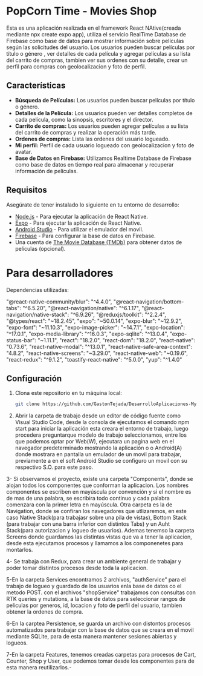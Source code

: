 # PopCorn Time - Movies Shop

Esta es una aplicación realizada en el framework React NAtive(creada mediante npx create expo app), utiliza el servicio RealTime Database de Firebase como base de datos para mostrar información sobre películas según las solicitudes del usuario. Los usuarios pueden buscar películas por título o género , ver detalles de cada película y agregar películas a su lista del carrito de compras, tambien ver sus ordenes con su detalle, crear un perfil para compras con geolocalizacion y foto de perfil.

## Características

- **Búsqueda de Películas:** Los usuarios pueden buscar películas por título o género.
- **Detalles de la Película:** Los usuarios pueden ver detalles completos de cada película, como la sinopsis, escritores y el director.
- **Carrito de compras:** Los usuarios pueden agregar películas a su lista del carrito de compras y realizar la operación más tarde.
- **Ordenes de compras:** Lista las ordenes del usuario logueado.
- **Mi perfil:** Perfil de cada usuario logueado con geolocalizacion y foto de avatar.
- **Base de Datos en Firebase:** Utilizamos Realtime Database de Firebase como base de datos en tiempo real para almacenar y recuperar información de películas.

## Requisitos

Asegúrate de tener instalado lo siguiente en tu entorno de desarrollo:

- [Node.js](https://nodejs.org/) - Para ejecutar la aplicación de React Native.
- [Expo](https://expo.io/) - Para ejecutar la aplicación de React Native.
- [Android Studio](https://developer.android.com/) - Para utilizar el emulador del movil.
- [Firebase](https://firebase.google.com/) - Para configurar la base de datos en Firebase.
- Una cuenta de [The Movie Database (TMDb)](https://www.themoviedb.org/) para obtener datos de películas (opcional).

# Para desarrolladores
Dependencias utilizadas:

"@react-native-community/blur": "^4.4.0",
"@react-navigation/bottom-tabs": "^6.5.20",
"@react-navigation/native": "^6.1.17",
"@react-navigation/native-stack": "^6.9.26",
"@reduxjs/toolkit": "^2.2.4",
"@types/react": "~18.2.45",
"expo": "~50.0.14",
"expo-blur": "~12.9.2",
"expo-font": "~11.10.3",
"expo-image-picker": "~14.7.1",
"expo-location": "^17.0.1",
"expo-media-library": "^16.0.3",
"expo-sqlite": "^13.0.4",
"expo-status-bar": "~1.11.1",
"react": "18.2.0",
"react-dom": "18.2.0",
"react-native": "0.73.6",
"react-native-modal": "^13.0.1",
"react-native-safe-area-context": "4.8.2",
"react-native-screens": "~3.29.0",
"react-native-web": "~0.19.6",
"react-redux": "^9.1.2",
"toastify-react-native": "^5.0.0",
"yup": "^1.4.0"

## Configuración
1. Clona este repositorio en tu máquina local:

   ```bash
   git clone https://github.com/GastonTejada/DesarrolloAplicaciones-MyApp

2. Abrir la carpeta de trabajo desde un editor de código fuente como Visual Studio Code, desde la consola de ejecutamos el comando npm start para iniciar la aplicación esta creara el entorno de trabajo, luego procedera preguntarque modelo de trabajo seleccionamos, entre los que podemos optar por Web(W), ejecutara un pagina web en el navegador predeterminado mostrando la aplicación o  o Android(A) donde mostrara en pantalla un emulador de un movil para trabajar, previamente a en el soft Android Studio se configuro un movil con su respectivo S.O. para este paso.

3- Si observamos el proyecto, existe una carpeta "Components", donde se alojan todos los componentes que conforman la aplicacion. Los nombres componentes se escriben en mayúscula por convención y si el nombre es de mas de una palabra, se escribira todo continuo y cada palabra comenzara con la primer letra en mayúscula.
Otra carpeta es la de Navigation, donde se confiran los navegadores que utlizaremos, en este caso Native Stack(para trabajasr sobre una pila de vistas), Bottom Stack (para  trabajar con una barra inferior con distintos Tabs) y un Auht Stack(para autorizacion y logueo de usuarios).
Ademas tenemso la carpeta Screens donde guardamos las distintas vistas que va a tener la aplicacion, desde esta ejecutamos procesos y llamamos a los componenetes para montarlos.

4- Se trabaja con Redux, para crear un ambiente general de trabajar y poder tomar distintos procesos desde toda la aplicacion.

5-En la carpeta Services encontramos 2 archivos, "authService" para el trabajo de logueo y guardado de los usuarios enla base de datos co el metodo POST. con el archivos "shopService" trabajamos con consultas con RTK queries y mutations, a la base de datos para seleccionar rangos de peliculas por generos, id, locacion y foto de perfil del usuario, tambien obtener la ordenes de compra.

6-En la carptea Persistence, se guarda un archivo con distontos procesos automatizados para trabajar con la base de datos que se creara en el movil mediante SQLite, para de esta manera mantener sesiones abiertas y logueos.

7-En la carpeta Features, tenemos creadas carpetas para procesos de Cart, Counter, Shop y User, que podemos tomar desde los componentes para de esta manera reutilizarlos.-


